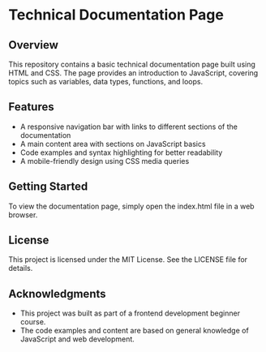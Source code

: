 **Technical Documentation Page**
=====================

**Overview**
------------

This repository contains a basic technical documentation page built using HTML and CSS. The page provides an introduction to JavaScript, covering topics such as variables, data types, functions, and loops.

**Features**
------------

* A responsive navigation bar with links to different sections of the documentation
* A main content area with sections on JavaScript basics
* Code examples and syntax highlighting for better readability
* A mobile-friendly design using CSS media queries

**Getting Started**
------------

To view the documentation page, simply open the index.html file in a web browser.

**License**
---------

This project is licensed under the MIT License. See the LICENSE file for details.

**Acknowledgments**
----------------

* This project was built as part of a frontend development beginner course.
* The code examples and content are based on general knowledge of JavaScript and web development.
